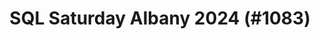 ---
layout: event
title: "SQL Saturday Albany 2024 (#1083)"
subtitle: ""
tags: ["Albany", "New York", "USA", "physical", "2024", "North America"]
thumb: /assets/img/logos/Just_icon_Color_small.png
comments: false
data: SQLSat1083
---